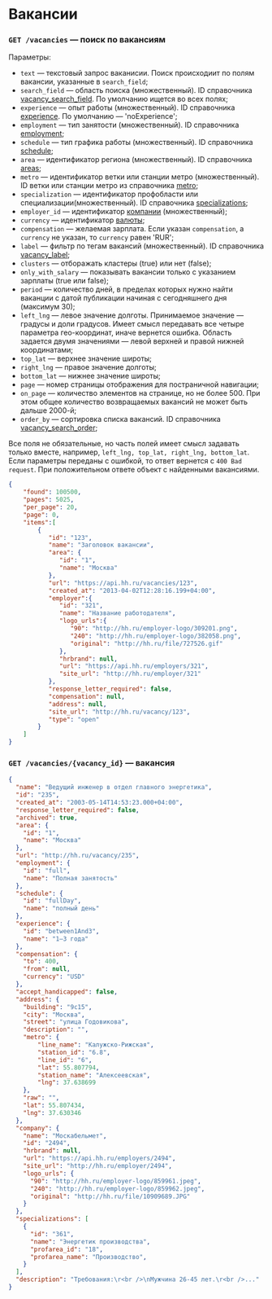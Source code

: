 # Вакансии

### `GET /vacancies` — поиск по вакансиям
Параметры:
* `text` — текстовый запрос ваканисии. Поиск происходиит по полям вакансии, указанные в `search_field`;
* `search_field` — область поиска (множественный).
  ID справочника [vacancy_search_field](dictionaries.md#vacancy_search_field).
  По умолчанию ищется во всех полях;
* `experience` — опыт работы (множественный).
  ID справочника [experience](dictionaries.md#experience). По умолчанию — 'noExperience';
* `employment` — тип занятости (множественный).
  ID справочника [employment](dictionaries.md#employment);
* `schedule` — тип графика работы (множественный).
  ID справочника [schedule](dictionaries.md#schedule);
* `area` — идентификатор региона (множественный). ID справочника [areas](areas.md);
* `metro` — идентификатор ветки или станции метро (множественный).
  ID ветки или станции метро из справочника [metro](metro.md);
* `specialization` — идентификатор профобласти или специализации(множественный).
  ID справочника [specializations](specializations.md);
* `employer_id` — идентификатор [компании](employers.md) (множественный);
* `currency` — идентификатор [валюты](dictionaries.md#currency);
* `compensation` — желаемая зарплата. Если указан `compensation`,
  а `currency` не указан, то `currency` равен 'RUR';
* `label` — фильтр по тегам вакансий (множественный). ID справочника [vacancy_label](dictionaries.md#vacancy_label);
* `clusters` — отборажать кластеры (true) или нет (false);
* `only_with_salary` — показывать вакансии только с указанием зарплаты (true или false);
* `period` — количество дней, в пределах которых нужно найти ваканции с датой публикации начиная
  с сегодняшнего дня (максимум 30);
* `left_lng` — левое значение долготы. Принимаемое значение — градусы и доли градусов.
  Имеет смысл передавать все четыре параметра гео-координат, иначе вернется ошибка.
  Область задается двумя значениями — левой верхней и правой нижней координатами;
* `top_lat` — верхнее значение широты;
* `right_lng` — правое значение долготы;
* `bottom_lat` — нижнее значение широты;
* `page` — номер страницы отображения для постраничной навигации;
* `on_page` — количество элементов на странице, но не более 500.
  При этом общее количество возвращаемых вакансий не может быть дальше 2000-й;
* `order_by` — сортировка списка вакансий. ID справочника [vacancy_search_order](dictionaries.md#vacancy_search_order);

Все поля не обязательные, но часть полей имеет смысл задавать только вместе, например,
`left_lng, top_lat, right_lng, bottom_lat`.
Если параметры переданы с ошибкой, то ответ вернется с `400 Bad request`.
При положительном ответе объект с найденными вакансиями.

```json
{
    "found": 100500,
    "pages": 5025,
    "per_page": 20,
    "page": 0,
    "items":[
        {
           "id": "123",
           "name": "Заголовок вакансии",
           "area": {
              "id": "1",
              "name": "Москва"
           },
           "url": "https://api.hh.ru/vacancies/123",
           "created_at": "2013-04-02T12:28:16.199+04:00",
           "employer":{
              "id": "321",
              "name": "Название работодателя",
              "logo_urls":{
                 "90": "http://hh.ru/employer-logo/309201.png",
                 "240": "http://hh.ru/employer-logo/382058.png",
                 "original": "http://hh.ru/file/727526.gif"
              },
              "hrbrand": null,
              "url": "https://api.hh.ru/employers/321",
              "site_url": "http://hh.ru/employer/321"
           },
           "response_letter_required": false,
           "compensation": null,
           "address": null,
           "site_url": "http://hh.ru/vacancy/123",
           "type": "open"
        }
    ]
}
```


### `GET /vacancies/{vacancy_id}` — вакансия

```json
{
  "name": "Ведущий инженер в отдел главного энергетика",
  "id": "235",
  "created_at": "2003-05-14T14:53:23.000+04:00",
  "response_letter_required": false,
  "archived": true,
  "area": {
    "id": "1",
    "name": "Москва"
  },
  "url": "http://hh.ru/vacancy/235",
  "employment": {
    "id": "full",
    "name": "Полная занятость"
  },
  "schedule": {
    "id": "fullDay",
    "name": "полный день"
  },
  "experience": {
    "id": "between1And3",
    "name": "1–3 года"
  },
  "compensation": {
    "to": 400,
    "from": null,
    "currency": "USD"
  },
  "accept_handicapped": false,
  "address": {
    "building": "9с15",
    "city": "Москва",
    "street": "улица Годовикова",
    "description": "",
    "metro": {
        "line_name": "Калужско-Рижская",
        "station_id": "6.8",
        "line_id": "6",
        "lat": 55.807794,
        "station_name": "Алексеевская",
        "lng": 37.638699
    },
    "raw": "",
    "lat": 55.807434,
    "lng": 37.630346
  },
  "company": {
    "name": "Москабельмет",
    "id": "2494",
    "hrbrand": null,
    "url": "https://api.hh.ru/employers/2494",
    "site_url": "http://hh.ru/employer/2494",
    "logo_urls": {
      "90": "http://hh.ru/employer-logo/859961.jpeg",
      "240": "http://hh.ru/employer-logo/859962.jpeg",
      "original": "http://hh.ru/file/10909689.JPG"
    }
  },
  "specializations": [
    {
      "id": "361",
      "name": "Энергетик производства",
      "profarea_id": "18",
      "profarea_name": "Производство",
    }
  ],
  "description": "Требования:\r<br />\nМужчина 26-45 лет.\r<br />..."
}
```

